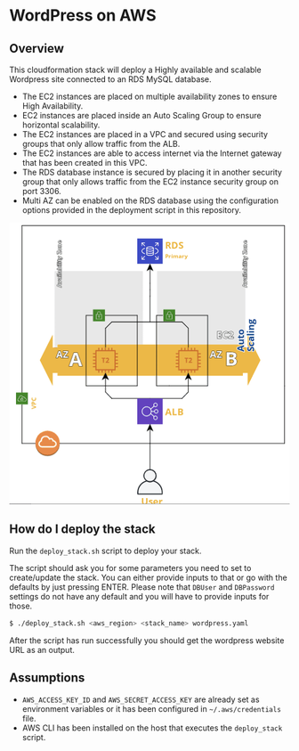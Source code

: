 # WordPress on AWS

## Overview

This cloudformation stack will deploy a Highly available and scalable Wordpress site connected to an RDS MySQL database.

* The EC2 instances are placed on multiple availability zones to ensure High Availability.
* EC2 instances are placed inside an Auto Scaling Group to ensure horizontal scalability.
* The EC2 instances are placed in a VPC and secured using security groups that only allow traffic from the ALB.
* The EC2 instances are able to access internet via the Internet gateway that has been created in this VPC.
* The RDS database instance is secured by placing it in another security group that only allows traffic from the EC2 instance security group on port 3306.
* Multi AZ can be enabled on the RDS database using the configuration options provided in the deployment script in this repository.

![Architecture](docs/arch.png)

## How do I deploy the stack

Run the `deploy_stack.sh` script to deploy your stack.

The script should ask you for some parameters you need to set to create/update the stack.
You can either provide inputs to that or go with the defaults by just pressing ENTER.
Please note that `DBUser` and `DBPassword` settings do not have any default and you will have to provide inputs for those.

```bash
$ ./deploy_stack.sh <aws_region> <stack_name> wordpress.yaml
```
After the script has run successfully you should get the wordpress website URL as an output.
## Assumptions

* `AWS_ACCESS_KEY_ID` and `AWS_SECRET_ACCESS_KEY` are already set as environment variables or it has been configured in `~/.aws/credentials` file.
* AWS CLI has been installed on the host that executes the `deploy_stack` script.